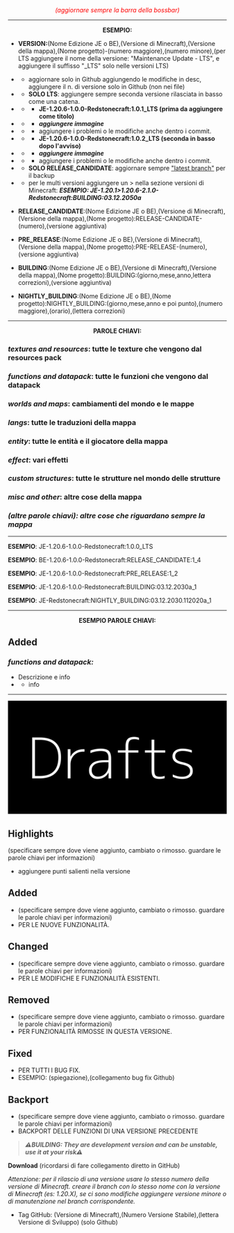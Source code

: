 _<font color="red"><center>(aggiornare sempre la barra della bossbar)</center>_</font>

------------

**<center>ESEMPIO:</center>**


- **VERSION:**(Nome Edizione JE o BE),(Versione di Minecraft),(Versione della mappa),(Nome progetto)-(numero maggiore),(numero minore),(per LTS aggiungere il nome della versione: "Maintenance Update - LTS", e aggiungere il suffisso "_LTS" solo nelle versioni LTS)

- - aggiornare solo in Github aggiungendo le modifiche in desc, aggiungere il n. di versione solo in Github (non nei file)
- - **SOLO LTS**: aggiungere sempre seconda versione rilasciata in basso come una catena.

- - - **JE-1.20.6-1.0.0-Redstonecraft:1.0.1_LTS (prima da aggiungere come titolo)**

- - - **_aggiungere immagine_**

- - - aggiungere i problemi o le modifiche anche dentro i commit.

- - - **JE-1.20.6-1.0.0-Redstonecraft:1.0.2_LTS (seconda in basso dopo l'avviso)**

- - - **_aggiungere immagine_**
- - - aggiungere i problemi o le modifiche anche dentro i commit.

- - **SOLO RELEASE_CANDIDATE**: aggiornare sempre <ins>"latest branch"</ins> per il backup

- - per le multi versioni aggiungere un > nella sezione versioni di Minecraft: **_ESEMPIO: JE-1.20.1>1.20.6-2.1.0-Redstonecraft:BUILDING:03.12.2050a_**


- **RELEASE_CANDIDATE**:(Nome Edizione JE o BE),(Versione di Minecraft),(Versione della mappa),(Nome progetto):RELEASE-CANDIDATE-(numero),(versione aggiuntiva)


- **PRE_RELEASE**:(Nome Edizione JE o BE),(Versione di Minecraft),(Versione della mappa),(Nome progetto):PRE-RELEASE-(numero),(versione aggiuntiva)


- **BUILDING**:(Nome Edizione JE o BE),(Versione di Minecraft),(Versione della mappa),(Nome progetto):BUILDING:(giorno,mese,anno,lettera correzioni),(versione aggiuntiva)


- **NIGHTLY_BUILDING**:(Nome Edizione JE o BE),(Nome progetto):NIGHTLY_BUILDING:(giorno,mese,anno e poi punto),(numero maggiore),(orario),(lettera correzioni)


---------

**<center>PAROLE CHIAVI:</center>**

### _textures and resources_: tutte le texture che vengono dal resources pack

### _functions and datapack_: tutte le funzioni che vengono dal datapack

### _worlds and maps_: cambiamenti del mondo e le mappe

### _langs_: tutte le traduzioni della mappa

### _entity_: tutte le entità e il giocatore della mappa

### _effect_: vari effetti

### _custom structures_: tutte le strutture nel mondo delle strutture

### _misc and other_: altre cose della mappa

### _**(altre parole chiavi): altre cose che riguardano sempre la mappa**_

----------

**ESEMPIO**: JE-1.20.6-1.0.0-Redstonecraft:1.0.0_LTS

**ESEMPIO**: BE-1.20.6-1.0.0-Redstonecraft:RELEASE_CANDIDATE:1_4

**ESEMPIO**: JE-1.20.6-1.0.0-Redstonecraft:PRE_RELEASE:1_2

**ESEMPIO**: JE-1.20.6-1.0.0-Redstonecraft:BUILDING:03.12.2030a_1

**ESEMPIO**: JE-Redstonecraft:NIGHTLY_BUILDING:03.12.2030.112020a_1

-----------

**<center>ESEMPIO PAROLE CHIAVI:</center>**

## Added

### _functions and datapack:_

- Descrizione e info
- - info

-----------

**![Mettere Immagine Versione dentro la cartella](images/drafts/draft.png)**


## **Highlights**

(specificare sempre dove viene aggiunto, cambiato o rimosso. guardare le parole chiavi per informazioni)
- aggiungere punti salienti nella versione


## Added

- (specificare sempre dove viene aggiunto, cambiato o rimosso. guardare le parole chiavi per informazioni)
- PER LE NUOVE FUNZIONALITÀ.


## Changed


- (specificare sempre dove viene aggiunto, cambiato o rimosso. guardare le parole chiavi per informazioni)
- PER LE MODIFICHE E FUNZIONALITÀ ESISTENTI.


## Removed


- (specificare sempre dove viene aggiunto, cambiato o rimosso. guardare le parole chiavi per informazioni)
- PER FUNZIONALITÀ RIMOSSE IN QUESTA VERSIONE.


## Fixed


- PER TUTTI I BUG FIX.
- ESEMPIO: (spiegazione),(collegamento bug fix Github)


## Backport


- (specificare sempre dove viene aggiunto, cambiato o rimosso. guardare le parole chiavi per informazioni)
- BACKPORT DELLE FUNZIONI DI UNA VERSIONE PRECEDENTE


> _**⚠️BUILDING: They are development version and can be unstable, use it at your risk⚠️**_

**Download** (ricordarsi di fare collegamento diretto in GitHub)

_Attenzione: per il rilascio di una versione usare lo stesso numero della versione di Minecraft. creare il branch con lo stesso nome con la versione di Minecraft (es: 1.20.X), se ci sono modifiche aggiungere versione minore o di manutenzione nel branch corrispondente._

- Tag GitHub: (Versione di Minecraft),(Numero Versione Stabile),(lettera Versione di Sviluppo) (solo Github)